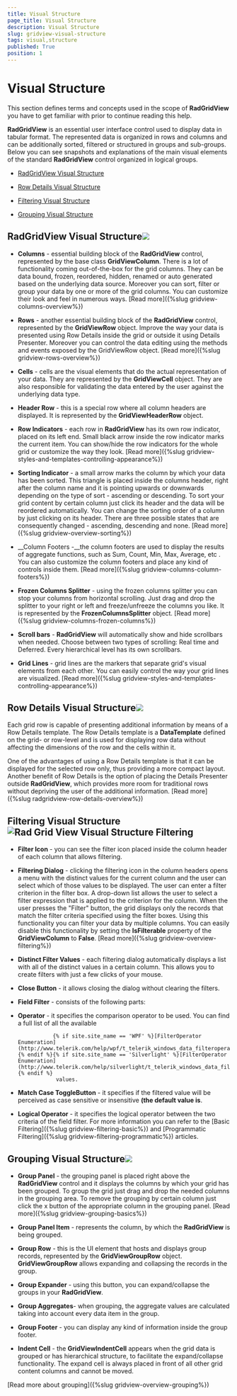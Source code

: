 ```yaml
---
title: Visual Structure
page_title: Visual Structure
description: Visual Structure
slug: gridview-visual-structure
tags: visual,structure
published: True
position: 1
---
```


# Visual Structure



This section defines terms and concepts used in the scope of __RadGridView__ you have to get familiar with prior to continue reading this help.

__RadGridView__ is an essential user interface control used to display data in tabular format. The represented data is organized in rows and columns and can be additionally sorted, filtered or structured in groups and sub-groups. Below you can see snapshots and explanations of the main visual elements of the standard __RadGridView__ control organized in logical groups.

* [
              RadGridView Visual Structure
            ](019B87F6-1F09-4909-B16E-1561B4B0173A#radgridview-visual-structure)

* [
              Row Details Visual Structure
            ](019B87F6-1F09-4909-B16E-1561B4B0173A#row-details-visual-structure)

* [
              Filtering Visual Structure
            ](019B87F6-1F09-4909-B16E-1561B4B0173A#filtering-visual-structure)

* [
              Grouping Visual Structure
            ](019B87F6-1F09-4909-B16E-1561B4B0173A#grouping-visual-structure)

## RadGridView Visual Structure![](images/RadGridView_VisualStructure_1.png)

* __Columns__ - essential building block of the __RadGridView__ control, represented by the base class __GridViewColumn__. There is a lot of functionality coming out-of-the-box for the grid columns. They can be data bound, frozen, reordered, hidden, renamed or auto generated based on the underlying data source. Moreover you can sort, filter or group your data by one or more of the grid columns. You can customize their look and feel in numerous ways. [Read more]({%slug gridview-columns-overview%})

* __Rows__ - another essential building block of the __RadGridView__ control, represented by the __GridViewRow__ object. Improve the way your data is presented using Row Details inside the grid or outside it using Details Presenter. Moreover you can control the data editing using the methods and events exposed by the GridViewRow object. [Read more]({%slug gridview-rows-overview%})

* __Cells__ - cells are the visual elements that do the actual representation of your data. They are represented by the __GridViewCell__ object. They are also responsible for validating the data entered by the user against the underlying data type.
            

* __Header Row__ - this is a special row where all column headers are displayed. It is represented by the __GridViewHeaderRow__ object.
            

* __Row Indicators__ - each row in __RadGridView__ has its own row indicator, placed on its left end. Small black arrow inside the row indicator marks the current item. You can show/hide the row indicators for the whole grid or customize the way they look. [Read more]({%slug gridview-styles-and-templates-controlling-appearance%})

* __Sorting Indicator__ - a small arrow marks the column by which your data has been sorted. This triangle is placed inside the columns header, right after the column name and it is pointing upwards or downwards depending on the type of sort - ascending or descending. To sort your grid content by certain column just click its header and the data will be reordered automatically. You can change the sorting order of a column by just clicking on its header. There are three possible states that are consequently changed - ascending, descending and none. [Read more]({%slug gridview-overview-sorting%})

* __Column Footers -__the column footers are used to display the results of aggregate functions, such as Sum, Count, Min, Max, Average, etc . You can also customize the column footers and place any kind of controls inside them. [Read more]({%slug gridview-columns-column-footers%})

* __Frozen Columns Splitter__ - using the frozen columns splitter you can stop your columns from horizontal scrolling. Just drag and drop the splitter to your right or left and freeze/unfreeze the columns you like. It is represented by the __FrozenColumnsSplitter__ object. [Read more]({%slug gridview-columns-frozen-columns%})

* __Scroll bars__ - __RadGridView__ will automatically show and hide scrollbars when needed. Choose between two types of scrolling: Real time and Deferred. Every hierarchical level has its own scrollbars.
            

* __Grid Lines__ - grid lines are the markers that separate grid's visual elements from each other. You can easily control the way your grid lines are visualized. [Read more]({%slug gridview-styles-and-templates-controlling-appearance%})

## Row Details Visual Structure![](images/RadGridView_VisualStructure_2.png)

Each grid row is capable of presenting additional information by means of a Row Details template. The Row Details template is a __DataTemplate__ defined on the grid- or row-level and is used for displaying row data without affecting the dimensions of the row and the cells within it.

One of the advantages of using a Row Details template is that it can be displayed for the selected row only, thus providing a more compact layout. Another benefit of Row Details is the option of placing the Details Presenter outside __RadGridView__, which provides more room for traditional rows without depriving the user of the additional information. [Read more]({%slug radgridview-row-details-overview%})

## Filtering Visual Structure![Rad Grid View Visual Structure Filtering](images/RadGridView_VisualStructure_Filtering.png)

* __Filter Icon__ - you can see the filter icon placed inside the column header of each column that allows filtering.
            

* __Filtering Dialog__ - clicking the filtering icon in the column headers opens a menu with the distinct values for the current column and the user can select which of those values to be displayed. The user can enter a filter criterion in the filter box. A drop-down list allows the user to select a filter expression that is applied to the criterion for the column. When the user presses the "Filter" button, the grid displays only the records that match the filter criteria specified using the filter boxes. Using this functionality you can filter your data by multiple columns. You can easily disable this functionality by setting the __IsFilterable__ property of the __GridViewColumn__ to __False__. [Read more]({%slug gridview-overview-filtering%})

* __Distinct Filter Values__ - each filtering dialog automatically displays a list with all of the distinct values in a certain column. This allows you to create filters with just a few clicks of your mouse.
            

* __Close Button__ - it allows closing the dialog without clearing the filters.
			

* __Field Filter__ - consists of the following parts:	 
			

* __Operator__ - it specifies the comparison operator to be used. You can find a full list of all the available 
				  
				 {% if site.site_name == 'WPF' %}[FilterOperator Enumeration](http://www.telerik.com/help/wpf/t_telerik_windows_data_filteroperator.html){% endif %}{% if site.site_name == 'Silverlight' %}[FilterOperator Enumeration](http://www.telerik.com/help/silverlight/t_telerik_windows_data_filteroperator.html){% endif %}
				  values.				  
				

* __Match Case ToggleButton__ - it specifies if the filtered value will be perceived as case sensitive or insensitive __(the default value is__. 
				

* __Logical Operator__ - it specifies the logical operator between the two criteria of the field filter.
				For more information you can refer to the [Basic Filtering]({%slug gridview-filtering-basic%}) and [Programmatic Filtering]({%slug gridview-filtering-programmatic%}) articles.
			

## Grouping Visual Structure![](images/RadGridView_VisualStructure_4.png)

* __Group Panel__ - the grouping panel is placed right above the __RadGridView__ control and it displays the columns by which your grid has been grouped. To group the grid just drag and drop the needed columns in the grouping area. To remove the grouping by certain column just click the x button of the appropriate column in the grouping panel. [Read more]({%slug gridview-grouping-basics%})

* __Group Panel Item__ - represents the column, by which the __RadGridView__ is being grouped.
            

* __Group Row__ - this is the UI element that hosts and displays group records, represented by the __GridViewGroupRow__ object. __GridViewGroupRow__ allows expanding and collapsing the records in the group.
            

* __Group Expander__ - using this button, you can expand/collapse the groups in your __RadGridView__.
            

* __Group Aggregates__- when grouping, the aggregate values are calculated taking into account every data item in the group.
            

* __Group Footer__ - you can display any kind of information inside the group footer.
            

* __Indent Cell__ - the __GridViewIndentCell__ appears when the grid data is grouped or has hierarchical structure, to facilitate the expand/collapse functionality. The expand cell is always placed in front of all other grid content columns and cannot be moved.
            

[Read more about grouping]({%slug gridview-overview-grouping%})
